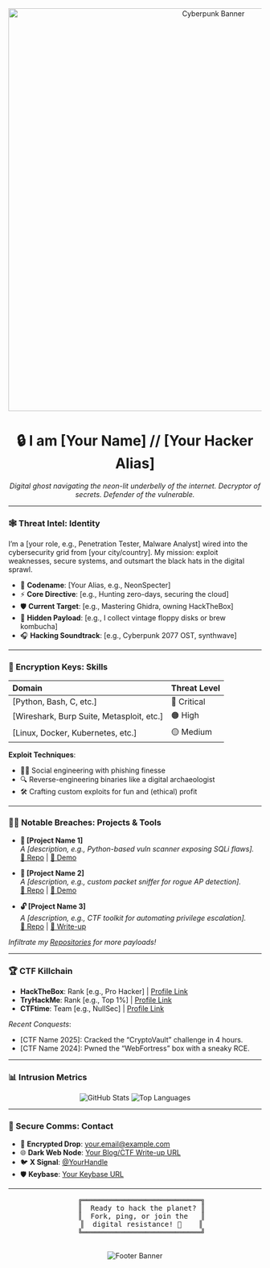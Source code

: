 <div align="center">
  <img src="https://via.placeholder.com/800x200/0a0a0a/00ffcc?text=NEON+EXPLOIT+PROTOCOL" alt="Cyberpunk Banner" width="800"/>
  <h1>🔒 I am [Your Name] // [Your Hacker Alias]</h1>
  <p><i>Digital ghost navigating the neon-lit underbelly of the internet. Decryptor of secrets. Defender of the vulnerable.</i></p>
</div>

---

### 🕸️ Threat Intel: Identity

I’m a [your role, e.g., Penetration Tester, Malware Analyst] wired into the cybersecurity grid from [your city/country]. My mission: exploit weaknesses, secure systems, and outsmart the black hats in the digital sprawl.

- 💾 **Codename**: [Your Alias, e.g., NeonSpecter]
- ⚡ **Core Directive**: [e.g., Hunting zero-days, securing the cloud]
- 🛡️ **Current Target**: [e.g., Mastering Ghidra, owning HackTheBox]
- 🌌 **Hidden Payload**: [e.g., I collect vintage floppy disks or brew kombucha]
- 🎧 **Hacking Soundtrack**: [e.g., Cyberpunk 2077 OST, synthwave]

---

### 🔐 Encryption Keys: Skills

| **Domain** | **Threat Level** |
|:-----------|:-----------------|
| [Python, Bash, C, etc.] | 🔴 Critical |
| [Wireshark, Burp Suite, Metasploit, etc.] | 🟠 High |
| [Linux, Docker, Kubernetes, etc.] | 🟡 Medium |

**Exploit Techniques**:
- 🕵️‍♂️ Social engineering with phishing finesse
- 🔍 Reverse-engineering binaries like a digital archaeologist
- 🛠️ Crafting custom exploits for fun and (ethical) profit

---

### 🏴‍☠️ Notable Breaches: Projects & Tools

- **💉 [Project Name 1]**  
  *A [description, e.g., Python-based vuln scanner exposing SQLi flaws].*  
  [🔗 Repo](#) | [🧪 Demo](#)

- **🦠 [Project Name 2]**  
  *A [description, e.g., custom packet sniffer for rogue AP detection].*  
  [🔗 Repo](#) | [🧪 Demo](#)

- **🔓 [Project Name 3]**  
  *A [description, e.g., CTF toolkit for automating privilege escalation].*  
  [🔗 Repo](#) | [🧪 Write-up](#)

*Infiltrate my [Repositories](#) for more payloads!*

---

### 🏆 CTF Killchain

- **HackTheBox**: Rank [e.g., Pro Hacker] | [Profile Link](#)
- **TryHackMe**: Rank [e.g., Top 1%] | [Profile Link](#)
- **CTFtime**: Team [e.g., NullSec] | [Profile Link](#)

*Recent Conquests*:  
- [CTF Name 2025]: Cracked the “CryptoVault” challenge in 4 hours.  
- [CTF Name 2024]: Pwned the “WebFortress” box with a sneaky RCE.

---

### 📊 Intrusion Metrics

<div align="center">
  <img src="https://github-readme-stats.vercel.app/api?username=[YourUsername]&show_icons=true&theme=tokyonight" alt="GitHub Stats"/>
  <img src="https://github-readme-stats.vercel.app/api/top-langs/?username=[YourUsername]&layout=compact&theme=tokyonight" alt="Top Languages"/>
</div>

---

### 📡 Secure Comms: Contact

- 📧 **Encrypted Drop**: [your.email@example.com](mailto:your.email@example.com)
- 🌐 **Dark Web Node**: [Your Blog/CTF Write-up URL](#)
- 🐦 **X Signal**: [@YourHandle](https://x.com/YourHandle)
- 🛡️ **Keybase**: [Your Keybase URL](#)

---

<div align="center">
  <pre>
   ╔════════════════════════════╗
   ║  Ready to hack the planet? ║
   ║  Fork, ping, or join the   ║
   ║  digital resistance! 💾    ║
   ╚════════════════════════════╝
  </pre>
  <img src="https://via.placeholder.com/300x100/0a0a0a/00ffcc?text=END+TRANSMISSION" alt="Footer Banner"/>
</div>
